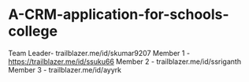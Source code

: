# A-CRM-application-for-schools-college
Team Leader- trailblazer.me/id/skumar9207
Member 1 - https://trailblazer.me/id/ssuku66
Member 2 - trailblazer.me/id/ssriganth
Member 3 - trailblazer.me/id/ayyrk
